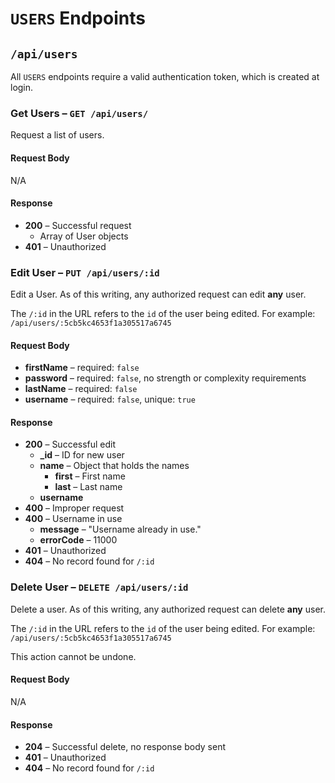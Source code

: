 # `USERS` Endpoints
## `/api/users`

All `USERS` endpoints require a valid authentication token, which is created at login.

### Get Users – `GET /api/users/`
Request a list of users.

#### Request Body
N/A

#### Response
* **200** – Successful request
  * Array of User objects
* **401** – Unauthorized

### Edit User – `PUT /api/users/:id`
Edit a User. As of this writing, any authorized request can edit **any** user.

The `/:id` in the URL refers to the `id` of the user being edited.
For example: `/api/users/:5cb5kc4653f1a305517a6745`

#### Request Body
* **firstName** – required: `false`
* **password** – required: `false`, no strength or complexity requirements
* **lastName** – required: `false`
* **username** – required: `false`, unique: `true`

#### Response
* **200** – Successful edit
  * **_id** – ID for new user
  * **name** – Object that holds the names
    * **first** – First name
    * **last** – Last name
  * **username**
* **400** – Improper request
* **400** – Username in use
  * **message** – "Username already in use."
  * **errorCode** – 11000
* **401** – Unauthorized
* **404** – No record found for `/:id`

### Delete User – `DELETE /api/users/:id`
Delete a user. As of this writing, any authorized request can delete **any** user.

The `/:id` in the URL refers to the `id` of the user being edited.
For example: `/api/users/:5cb5kc4653f1a305517a6745`

This action cannot be undone.

#### Request Body
N/A

#### Response
* **204** – Successful delete, no response body sent
* **401** – Unauthorized
* **404** – No record found for `/:id`